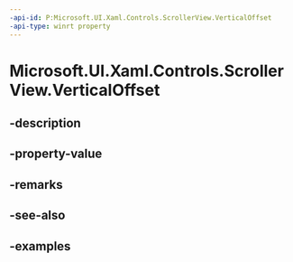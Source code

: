 ```yaml
---
-api-id: P:Microsoft.UI.Xaml.Controls.ScrollerView.VerticalOffset
-api-type: winrt property
---
```


<!-- Property syntax.
public double VerticalOffset { get; }
-->

# Microsoft.UI.Xaml.Controls.ScrollerView.VerticalOffset

## -description

## -property-value

## -remarks

## -see-also

## -examples

